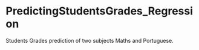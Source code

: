 # PredictingStudentsGrades_Regression
Students Grades prediction of two subjects Maths and Portuguese.
